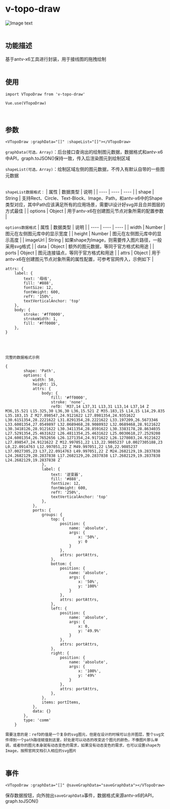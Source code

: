 # v-topo-draw
![Image text](https://i.postimg.cc/VN9ppb0F/ex.png)
<br/><br/>

## 功能描述
基于antv-x6工具进行封装，用于接线图的拖拽绘制
<br/><br/>

## 使用
```
import VTopoDraw from 'v-topo-draw'

Vue.use(VTopoDraw)
```
<br/>

## 参数
```
<VTopoDraw :graphData="[]" :shapeList="[]"></VTopoDraw>
```
`graphData(可选，Array)`：后台接口查询出的绘制图元数据，数据格式和antv-x6中API，graph.toJSON()保持一致，传入后渲染图元到绘制区域
<br/>

`shapeList(可选，Array)`：绘制区域左侧的图元数据，不传入有默认自带的一些图元数据
<br/><br/>

`shapeList数据格式：`
| 属性 | 数据类型 | 说明 |
| ---- | ---- | ---- |
| shape | String |  支持Rect、Circle、Text-Block、Image、Path，和antv-x6中的Shape类型对应，其中Path应该满足所有的应用场景，需要UI设计好svg并且合并图层的方式最佳 |
| options | Object | 用于antv-x6在创建图元节点对象所需的配置参数 |
<br/>

`options数据格式`
| 属性 | 数据类型 | 说明 |
| ---- | ---- | ---- |
| width | Number |  图元在左侧图元库中的显示宽度 |
| height | Number | 图元在左侧图元库中的显示高度 |
| imageUrl | String | 如果shape为Image，则需要传入图片路径，一般采用svg格式 |
| data | Object | 额外的图元数据，等同于官方格式和用途 |
| ports | Object | 图元连接锚点，等同于官方格式和用途 |
| attrs | Object | 用于antv-x6在创建图元节点对象所需的属性配置，可参考官网传入，示例如下 |
<br/>
```
attrs: {
    label: {
        text: '母线',
        fill: '#888',
        fontSize: 12,
        fontWeight: 600,
        refY: '150%',
        textVerticalAnchor: 'top'
    },
    body: {
        stroke: '#ff0000',
        strokeWidth: 1,
        fill: '#ff0000',
    },
}
```

<br/><br/>

`完整的数据格式示例`
```
{
        shape: 'Path',
        options: {
            width: 50,
            height: 15,
            attrs: {
                body: {
                    fill: '#ff0000',
                    stroke: 'none',
                    refD: `M37,14 L37,31 L13,31 L13,14 L37,14 Z M36,15.521 L15.325,30 L36,30 L36,15.521 Z M35.183,15 L14,15 L14,29.835 L35.183,15 Z M27.898547,24.9121622 L27.8981354,24.9351622 L30.6151354,28.2221622 L31.8291354,28.2221622 L33.197209,26.5673346 L33.6001354,27.0549897 L32.0689468,28.9080932 L32.0689468,28.9121622 L30.3418126,28.9121622 L30.3411354,28.8591622 L30.3383178,28.8634035 L27.5291354,25.4631622 L26.4811354,25.4631622 L25.0030618,27.2529208 L24.6001354,26.7652656 L26.1271354,24.9171622 L26.1278083,24.9121622 L27.898547,24.9121622 Z M12.997051,22 L13,22.9085237 L0.0027305188,23 L0,22.0914763 L12.997051,22 Z M49.997051,22 L50,22.9085237 L37.0027305,23 L37,22.0914763 L49.997051,22 Z M24.2682129,19.2837838 L24.2682129,20.2837838 L17.2682129,20.2837838 L17.2682129,19.2837838 L24.2682129,19.2837838 Z`
                },
                label: {
                    text: '逆变器',
                    fill: '#888',
                    fontSize: 12,
                    fontWeight: 600,
                    refY: '250%',
                    textVerticalAnchor: 'top'
                },
            },
            ports: {
                groups: {
                    top: {
                        position: {
                            name: 'absolute',
                            args: {
                                x: '50%',
                                y: 0
                            }
                        },
                        attrs: portAttrs,
                    },
                    bottom: {
                        position: {
                            name: 'absolute',
                            args: {
                                x: '50%',
                                y: '100%'
                            }
                        },
                        attrs: portAttrs,
                    },
                    left: {
                        position: {
                            name: 'absolute',
                            args: {
                                x: 0,
                                y: '49.9%'
                            }
                        },
                        attrs: portAttrs,
                    },
                    right: {
                        position: {
                            name: 'absolute',
                            args: {
                                x: '100%',
                                y: '49%'
                            }
                        },
                        attrs: portAttrs,
                    },
                },
                items: portItems,
            },
            data: {}
        },
        type: 'comm'
    }
```
`需要注意的是：refD的值是一个复杂的svg图元，但是在设计的时候可以合并图层，整个svg文件得到一个path路径赋值到这里，好处是可以动态的改变这个图元的颜色，不像图片那么单调，或者你的图元本身就有动态变色的需求，如果没有动态变色的需求，也可以设置shape为Image，按照官网文档引入相应的svg图片`
<br/><br/>

## 事件
```
<VTopoDraw :graphData="[]" @saveGraphData="saveGraphData"></VTopoDraw>
```
保存数据按钮，向外抛出`saveGraphData`事件，数据格式来源antv-x6的API，graph.toJSON()

